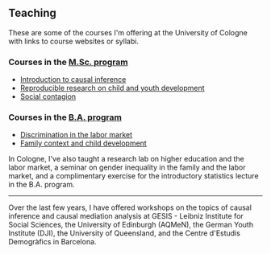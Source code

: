 
## Teaching

These are some of the courses I'm offering at the University of Cologne with links to course websites or syllabi.

### Courses in the [M.Sc. program](https://www.wiso.uni-koeln.de/en/studies/master/master-sociology-and-social-research/)

* [Introduction to causal inference](/web-causal-inference/)
* [Reproducible research on child and youth development](/web-research-lab/)
* [Social contagion](https://www.dropbox.com/s/kzno4gcm62a24lp/syl_sc_ss16.pdf?dl=0)


### Courses in the [B.A. program](https://www.wiso.uni-koeln.de/en/studies/bachelor/social-sciences/)

* [Discrimination in the labor market](https://www.dropbox.com/s/20yuvx0emg2pkc1/syllabus.pdf?dl=0)
* [Family context and child development](https://www.dropbox.com/s/4heh9cgbxsawcgt/syllabus_v2.pdf?dl=0)

In Cologne, I've also taught a research lab on higher education and the labor market, a seminar on gender inequality in the family and the labor market, and a complimentary exercise for the introductory statistics lecture in the B.A. program.

* * *

Over the last few years, I have offered  workshops on the topics of causal inference and causal mediation analysis at GESIS - Leibniz Institute for Social Sciences, the University of Edinburgh (AQMeN), the German Youth Institute (DJI), the University of Queensland, and the Centre d'Estudis Demogràfics in Barcelona.
